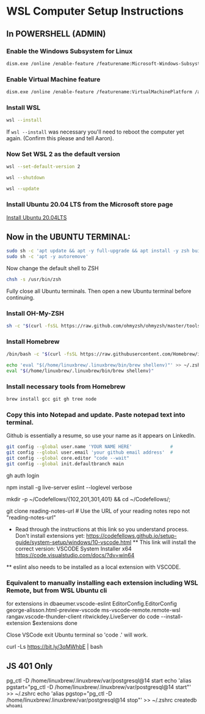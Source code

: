# WSL Computer Setup Instructions

## In POWERSHELL (ADMIN)

### Enable the Windows Subsystem for Linux
```bash
dism.exe /online /enable-feature /featurename:Microsoft-Windows-Subsystem-Linux /all /norestart
```
### Enable Virtual Machine feature
```bash
dism.exe /online /enable-feature /featurename:VirtualMachinePlatform /all /norestart
```
### Install WSL
```bash
wsl --install
```
If `wsl --install` was necessary you'll need to reboot the computer yet again. (Confirm this please and tell Aaron).
### Now Set WSL 2 as the default version
```bash
wsl --set-default-version 2
```
```bash
wsl --shutdown
```
```bash
wsl --update
```

### Install Ubuntu 20.04 LTS from the Microsoft store page

[Install Ubuntu 20.04LTS](https://www.microsoft.com/store/apps/9n6svws3rx71)

## Now in the UBUNTU TERMINAL:
```bash
sudo sh -c 'apt update && apt -y full-upgrade && apt install -y zsh build-essential wget ca-certificates'
sudo sh -c 'apt -y autoremove'
```
Now change the default shell to ZSH
```bash
chsh -s /usr/bin/zsh
```
Fully close all Ubuntu terminals. Then open a new Ubuntu terminal before continuing.
### Install OH-My-ZSH
```bash
sh -c "$(curl -fsSL https://raw.github.com/ohmyzsh/ohmyzsh/master/tools/install.sh)"
```
### Install Homebrew
```bash
/bin/bash -c "$(curl -fsSL https://raw.githubusercontent.com/Homebrew/install/HEAD/install.sh)"
```
```bash
echo 'eval "$(/home/linuxbrew/.linuxbrew/bin/brew shellenv)"' >> ~/.zshrc
eval "$(/home/linuxbrew/.linuxbrew/bin/brew shellenv)"
```
### Install necessary tools from Homebrew
```bash
brew install gcc git gh tree node
```
### Copy this into Notepad and update. Paste notepad text into terminal.
Github is essentially a resume, so use your name as it appears on LinkedIn.
```bash
git config --global user.name 'YOUR NAME HERE'              # 
git config --global user.email 'your github email address'  # 
git config --global core.editor "code --wait"
git config --global init.defaultbranch main
```
gh auth login

npm install -g live-server eslint --loglevel verbose

mkdir -p ~/Codefellows/{102,201,301,401} && cd ~/Codefellows/;

git clone reading-notes-url # Use the URL of your reading notes repo not "reading-notes-url"

* Read through the instructions at this link so you understand process. Don't install extensions yet: https://codefellows.github.io/setup-guide/system-setup/windows/10-vscode.html
** This link will install the correct version: VSCODE System Installer x64 https://code.visualstudio.com/docs/?dv=win64

** eslint also needs to be installed as a local extension with VSCODE.

### Equivalent to manually installing each extension including WSL Remote, but from WSL Ubuntu cli
for extensions in dbaeumer.vscode-eslint EditorConfig.EditorConfig george-alisson.html-preview-vscode ms-vscode-remote.remote-wsl rangav.vscode-thunder-client ritwickdey.LiveServer
do code --install-extension $extensions
done

Close VSCode
exit Ubuntu terminal so 'code .' will work.

curl -Ls https://bit.ly/3qMWhbE | bash

## JS 401 Only

pg_ctl -D /home/linuxbrew/.linuxbrew/var/postgresql@14 start
echo 'alias pgstart="pg_ctl -D /home/linuxbrew/.linuxbrew/var/postgresql@14 start"' >> ~/.zshrc
echo 'alias pgstop="pg_ctl -D /home/linuxbrew/.linuxbrew/var/postgresql@14 stop"' >> ~/.zshrc
createdb `whoami`
